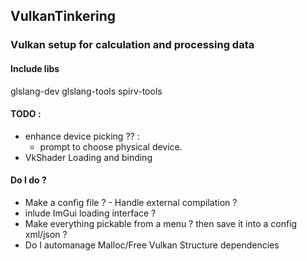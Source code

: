 ## VulkanTinkering

### Vulkan setup for calculation and processing data

#### Include libs
glslang-dev glslang-tools spirv-tools

#### TODO : 
- enhance device picking ?? :
    - prompt to choose physical device.
- VkShader Loading and binding 

#### Do I do ? 
- Make a config file ? - Handle external compilation ? 
- inlude ImGui loading interface ?
- Make everything pickable from a menu ? then save it into a config xml/json ?
- Do I automanage Malloc/Free Vulkan Structure dependencies  

